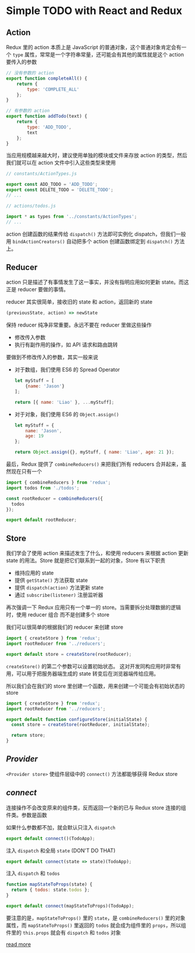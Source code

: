 # Simple TODO with React and Redux



## Action

Redux 里的 action 本质上是 JavaScript 的普通对象，这个普通对象肯定会有一个 `type` 属性，常常是一个字符串常量，还可能会有其他的属性就是这个 action 要传入的参数

```javascript
// 没有参数的 action
export function completeAll() {
	return {
		type: 'COMPLETE_ALL'
	};
}

// 有参数的 action
export function addTodo(text) {
	return {
		type: 'ADD_TODO',
		text
	};
}
```

当应用规模越来越大时，建议使用单独的模块或文件来存放 action 的类型，然后我们就可以在 action 文件中引入这些类型来使用

```javascript
// constants/ActionTypes.js

export const ADD_TODO = 'ADD_TODO';
export const DELETE_TODO = 'DELETE_TODO';
// ...

// actions/todos.js

import * as types from '../constants/ActionTypes';
// ...
```

action 创建函数的结果传给 `dispatch()` 方法即可实例化 dispatch，但我们一般用 `bindActionCreators()` 自动把多个 action 创建函数绑定到 `dispatch()` 方法上。

## Reducer

action 只是描述了有事情发生了这一事实，并没有指明应用如何更新 state。而这正是 reducer 要做的事情。

reducer 其实很简单，接收旧的 state 和 action，返回新的 state

```javascript
(previousState, action) => newState
```

保持 reducer 纯净非常重要。永远不要在 reducer 里做这些操作

- 修改传入参数
- 执行有副作用的操作，如 API 请求和路由跳转

要做到不修改传入的参数，其实一般来说

- 对于数组，我们使用 ES6 的 Spread Operator

	```javascript
	let myStuff = [
		{name: 'Jason'}
	];

	return [{ name: 'Liao' }, ...myStuff];
	```

- 对于对象，我们使用 ES6 的 `Object.assign()`

	```javascript
	let myStuff = {
		name: 'Jason',
		age: 19
	};

	return Object.assign({}, myStuff, { name: 'Liao', age: 21 });
	```

最后，Redux 提供了 `combineReducers()` 来把我们所有 reducers 合并起来，虽然现在只有一个

```javascript
import { combineReducers } from 'redux';
import todos from './todos';

const rootReducer = combineReducers({
  todos
});

export default rootReducer;
```

## Store

我们学会了使用 action 来描述发生了什么，和使用 reducers 来根据 action 更新 state 的用法。Store 就是把它们联系到一起的对象，Store 有以下职责

- 维持应用的 state
- 提供 `getState()` 方法获取 state
- 提供 `dispatch(action)` 方法更新 state
- 通过 `subscribe(listener)` 注册监听器

再次强调一下 Redux 应用只有一个单一的 store。当需要拆分处理数据的逻辑时，使用 reducer 组合 而不是创建多个 store

我们可以很简单的根据我们的 reducer 来创建 store

```javascript
import { createStore } from 'redux';
import rootReducer from '../reducers';

export default store = createStore(rootReducer);
```

`createStore()` 的第二个参数可以设置初始状态。 这对开发同构应用时非常有用，可以用于把服务器端生成的 state 转变后在浏览器端传给应用。

所以我们会在我们的 store 里创建一个函数，用来创建一个可能会有初始状态的 store

```javascript
import { createStore } from 'redux';
import rootReducer from '../reducers';

export default function configureStore(initialState) {
  const store = createStore(rootReducer, initialState);

  return store;
}
```

## *Provider*

`<Provider store>` 使组件层级中的 `connect()` 方法都能够获得 Redux store

## *connect*

连接操作不会改变原来的组件类，反而返回一个新的已与 Redux store 连接的组件类。参数是函数

如果什么参数都不加，就会默认只注入 `dispatch`

```javascript
export default connect()(TodoApp);
```

注入 `dispatch` 和全局 `state` (DON'T DO THAT)

```javascript
export default connect(state => state)(TodoApp);
```

注入 `dispatch` 和 `todos`

```javascript
function mapStateToProps(state) {
  return { todos: state.todos };
}

export default connect(mapStateToProps)(TodoApp);
```

要注意的是，`mapStateToProps()` 里的 `state`，是 `combineReducers()` 里的对象属性，而 `mapStateToProps()` 里返回的 `todos` 就会成为组件里的 `props`，所以组件里的 `this.props` 就会有 `dispatch` 和 `todos` 对象

[read more](http://camsong.github.io/redux-in-chinese/docs/react-redux/api.html)


